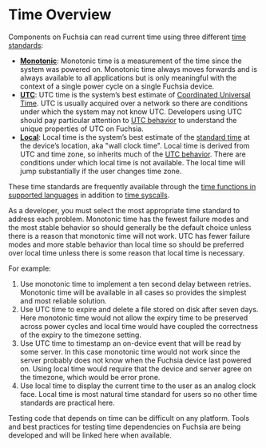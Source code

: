 # Time Overview

Components on Fuchsia can read current time using three different
[time standards][1]:

* **[Monotonic](monotonic.md)**: Monotonic time is a measurement of the time
  since the system was powered on. Monotonic time always moves forwards and is
  always available to all applications but is only meaningful with the context
  of a single power cycle on a single Fuchsia device.
* **[UTC](utc/overview.md)**: UTC time is the system’s best estimate of
  [Coordinated Universal Time][2]. UTC is usually acquired over a network
  so there are conditions under which the system may not know UTC. Developers
  using UTC should pay particular attention to [UTC behavior](utc/behavior.md)
  to understand the unique properties of UTC on Fuchsia.
* **[Local](local.md)**: Local time is the system’s best estimate of the
  [standard time][3] at the device’s location, aka "wall clock time". Local time
  is derived from UTC and time zone, so inherits much of the
  [UTC behavior](utc/behavior.md). There are conditions under which local time
  is not available. The local time will jump substantially if the user changes
  time zone.

These time standards are frequently available through the
[time functions in supported languages](language_support.md) in addition to
[time syscalls](/docs/reference/syscalls/clock_create.md).

As a developer, you must select the most appropriate time standard to address
each problem. Monotonic time has the fewest failure modes and the most stable
behavior so should generally be the default choice unless there is a reason that
monotonic time will not work. UTC has fewer failure modes and more stable
behavior than local time so should be preferred over local time unless there is
some reason that local time is necessary.

For example:

1. Use monotonic time to implement a ten second delay between retries.
   Monotonic time will be available in all cases so provides the simplest and
   most reliable solution.
1. Use UTC time to expire and delete a file stored on disk after seven days.
   Here monotonic time would not allow the expiry time to be
   preserved across power cycles and local time would have coupled the
   correctness of the expiry to the timezone setting.
1. Use UTC time to timestamp an on-device event that will be read by some
   server. In this case monotonic time would not work since the server probably
   does not know when the Fuchsia device last powered on. Using local time would
   require that the device and server agree on the timezone, which would be error
   prone.
1. Use local time to display the current time to the user as an analog clock
   face. Local time is most natural time standard for users so no other time
   standards are practical here.

Testing code that depends on time can be difficult on any platform. Tools and
best practices for testing time dependencies on Fuchsia are being developed and
will be linked here when available.

[1]: https://en.wikipedia.org/wiki/Time_standard
[2]: https://en.wikipedia.org/wiki/Coordinated_Universal_Time
[3]: https://en.wikipedia.org/wiki/Standard_time
